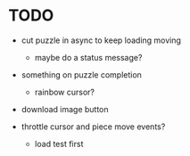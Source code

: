 # TODO

- cut puzzle in async to keep loading moving
    - maybe do a status message?

- something on puzzle completion
    - rainbow cursor?

- download image button

- throttle cursor and piece move events?
    - load test first
